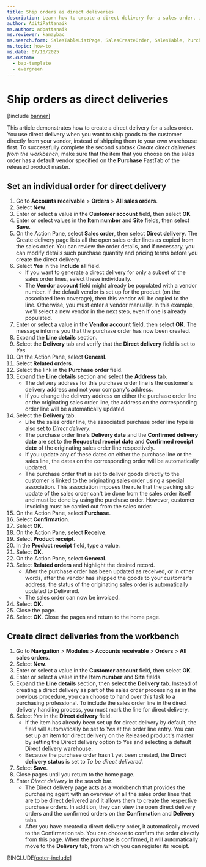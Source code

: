 ```yaml
---
title: Ship orders as direct deliveries
description: Learn how to create a direct delivery for a sales order, including a step-by-step process for setting individual orders for direct delivery. 
author: AditiPattanaik
ms.author: adpattanaik
ms.reviewer: kamaybac
ms.search.form: SalesTableListPage, SalesCreateOrder, SalesTable, PurchCreateFromSalesOrder, VendAccountItemLookup, SalesTableReferences, PurchTable, PurchTablePart, PurchEditLines, PurchTable, PurchTableReferences, MCRDropShipWorkbench, SalesShippingLine
ms.topic: how-to
ms.date: 07/10/2025
ms.custom: 
  - bap-template
  - evergreen
---
```


# Ship orders as direct deliveries

[!include [banner](../../includes/banner.md)]

This article demonstrates how to create a direct delivery for a sales order. You use direct delivery when you want to ship goods to the customer directly from your vendor, instead of shipping them to your own warehouse first. To successfully complete the second subtask *Create direct deliveries from the workbench*, make sure that the item that you choose on the sales order has a default vendor specified on the **Purchase** FastTab of the released product master.

## Set an individual order for direct delivery

1. Go to **Accounts receivable** \> **Orders** \> **All sales orders**.
2. Select **New**.
3. Enter or select a value in the **Customer account** field, then select **OK**
4. Enter or select values in the **Item number** and **Site** fields, then select **Save**.
5. On the Action Pane, select **Sales order**, then select **Direct delivery**. The Create delivery page lists all the open sales order lines as copied from the sales order. You can review the order details, and if necessary, you can modify details such purchase quantity and pricing terms before you create the direct delivery.  
6. Select **Yes** in the **Include all** field.
    - If you want to generate a direct delivery for only a subset of the sales order lines, select these individually.  
    - The **Vendor account** field might already be populated with a vendor number. If the default vendor is set up for the product (on the associated Item coverage), then this vendor will be copied to the line. Otherwise, you must enter a vendor manually. In this example, we'll select a new vendor in the next step, even if one is already populated.
7. Enter or select a value in the **Vendor account** field, then select **OK**. The message informs you that the purchase order has now been created.
8. Expand the **Line details** section.
9. Select the **Delivery** tab and verify that the **Direct delivery** field is set to *Yes*.
10. On the Action Pane, select **General**.
11. Select **Related orders**.
12. Select the link in the **Purchase order** field.
13. Expand the **Line details** section and select the **Address** tab.
    - The delivery address for this purchase order line is the customer's delivery address and not your company's address.  
    - If you change the delivery address on either the purchase order line or the originating sales order line, the address on the corresponding order line will be automatically updated.  
14. Select the **Delivery** tab.
    - Like the sales order line, the associated purchase order line type is also set to *Direct delivery*.  
    - The purchase order line's **Delivery date** and the **Confirmed delivery date** are set to the **Requested receipt date** and **Confirmed receipt date** of the originating sales order line respectively.
    - If you update any of these dates on either the purchase line or the sales line, the dates on the corresponding order will be automatically updated.
    - The purchase order that is set to deliver goods directly to the customer is linked to the originating sales order using a special association. This association imposes the rule that the packing slip update of the sales order can't be done from the sales order itself and must be done by using the purchase order. However, customer invoicing must be carried out from the sales order.  
15. On the Action Pane, select **Purchase**.
16. Select **Confirmation**.
17. Select **OK**.
18. On the Action Pane, select **Receive**.
19. Select **Product receipt**.
20. In the **Product receipt** field, type a value.
21. Select **OK**.
22. On the Action Pane, select **General**.
23. Select **Related orders** and highlight the desired record.
    - After the purchase order has been updated as received, or in other words, after the vendor has shipped the goods to your customer's address, the status of the originating sales order is automatically updated to Delivered.  
    - The sales order can now be invoiced.
24. Select **OK**.
25. Close the page.
26. Select **OK**. Close the pages and return to the home page.

## Create direct deliveries from the workbench

1. Go to **Navigation** \> **Modules** \> **Accounts receivable** \> **Orders** \> **All sales orders**.
2. Select **New**.
3. Enter or select a value in the **Customer account** field, then select **OK**.
4. Enter or select a value in the **Item number** and **Site** fields.
5. Expand the **Line details** section, then select the **Delivery** tab. Instead of creating a direct delivery as part of the sales order processing as in the previous procedure, you can choose to hand over this task to a purchasing professional. To include the sales order line in the direct delivery handling process, you must mark the line for direct delivery.  
6. Select *Yes* in the **Direct delivery** field.
    - If the item has already been set up for direct delivery by default, the field will automatically be set to *Yes* at the order line entry. You can set up an item for direct delivery on the Released product's master by setting the Direct delivery option to Yes and selecting a default Direct delivery warehouse.  
    - Because the purchase order hasn't yet been created, the **Direct delivery status** is set to *To be direct delivered*.
7. Select **Save**.
8. Close pages until you return to the home page.
9. Enter *Direct delivery* in the search bar.
    - The Direct delivery page acts as a workbench that provides the purchasing agent with an overview of all the sales order lines that are to be direct delivered and it allows them to create the respective purchase orders. In addition, they can view the open direct delivery orders and the confirmed orders on the **Confirmation** and **Delivery** tabs.  
    - After you have created a direct delivery order, it automatically moved to the Confirmation tab. You can choose to confirm the order directly from this page. When the purchase is confirmed, it will automatically move to the **Delivery** tab, from which you can register its receipt.  

[!INCLUDE[footer-include](../../../includes/footer-banner.md)]
